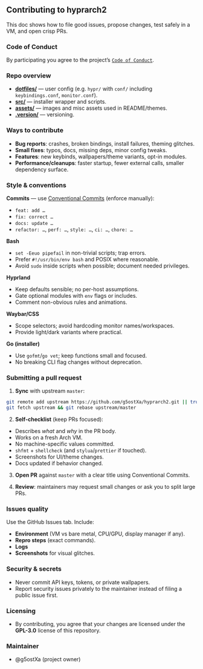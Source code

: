 ## Contributing to **hyprarch2**
This doc shows how to file good issues, propose changes, test safely in a VM, and open crisp PRs.

### Code of Conduct
By participating you agree to the project’s [`Code of Conduct`](/CODE_OF_CONDUCT.md).

### Repo overview
- [**dotfiles/**](/dotfiles) — user config (e.g. `hypr/` with `conf/` including `keybindings.conf`, `monitor.conf`).
- [**src/**](/src) — installer wrapper and scripts.
- [**assets/**](/assets) — images and misc assets used in README/themes.
- [**.version/**](/.version) — versioning.
    
### Ways to contribute
- **Bug reports**: crashes, broken bindings, install failures, theming glitches.
- **Small fixes**: typos, docs, missing deps, minor config tweaks.
- **Features**: new keybinds, wallpapers/theme variants, opt-in modules.
- **Performance/cleanups**: faster startup, fewer external calls, smaller dependency surface.

### Style & conventions
**Commits** — use [Conventional Commits](https://www.conventionalcommits.org/) (enforce manually):
- `feat: add …`
- `fix: correct …`
- `docs: update …`
- `refactor: …`, `perf: …`, `style: …`, `ci: …`, `chore: …`

**Bash**
- `set -Eeuo pipefail` in non-trivial scripts; trap errors.
- Prefer `#!/usr/bin/env bash` and POSIX where reasonable.
- Avoid `sudo` inside scripts when possible; document needed privileges.
    
**Hyprland**
- Keep defaults sensible; no per-host assumptions.
- Gate optional modules with `env` flags or includes.
- Comment non-obvious rules and animations.
    
**Waybar/CSS**
- Scope selectors; avoid hardcoding monitor names/workspaces.    
- Provide light/dark variants where practical.
    
**Go (installer)**
- Use `gofmt`/`go vet`; keep functions small and focused.
- No breaking CLI flag changes without deprecation.
    
### Submitting a pull request
1. **Sync** with upstream `master`:
```bash
git remote add upstream https://github.com/g5ostXa/hyprarch2.git || true
git fetch upstream && git rebase upstream/master
```
    
2. **Self-checklist** (keep PRs focused):
- Describes _what_ and _why_ in the PR body.
-  Works on a fresh Arch VM.
-  No machine-specific values committed.
-  `shfmt` + `shellcheck` (and `stylua`/`prettier` if touched).
-  Screenshots for UI/theme changes.
-  Docs updated if behavior changed.
        
3. **Open PR** against `master` with a clear title using Conventional Commits.
    
4. **Review**: maintainers may request small changes or ask you to split large PRs.
    
### Issues quality
Use the GitHub Issues tab. Include:
- **Environment** (VM vs bare metal, CPU/GPU, display manager if any).
- **Repro steps** (exact commands).
- **Logs**
- **Screenshots** for visual glitches.

### Security & secrets
- Never commit API keys, tokens, or private wallpapers.
- Report security issues privately to the maintainer instead of filing a public issue first.
    
### Licensing
- By contributing, you agree that your changes are licensed under the **GPL-3.0** license of this repository.

### Maintainer
- @g5ostXa (project owner)

